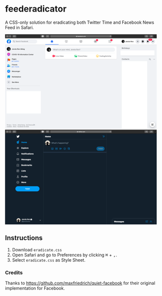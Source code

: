 # feederadicator
A CSS-only solution for eradicating both Twitter Time and Facebook News Feed in Safari.

[<img src="https://raw.githubusercontent.com/jennieablog/feederadicator/master/fb-screenshot.png" width="500"/>](https://raw.githubusercontent.com/jennieablog/feederadicator/master/fb-screenshot.png) [<img src="https://raw.githubusercontent.com/jennieablog/feederadicator/master/twitter-screenshot.png" width="500"/>](https://raw.githubusercontent.com/jennieablog/feederadicator/master/twitter-screenshot.png)

## Instructions

1. Download `eradicate.css`
2. Open Safari and go to Preferences by clicking <kbd>⌘</kbd> + <kbd>,</kbd>.
3. Select `eradicate.css` as Style Sheet.


### Credits
Thanks to https://github.com/maxfriedrich/quiet-facebook for their original implementation for Facebook.
